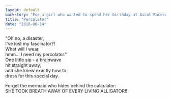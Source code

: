 ```yaml
---
layout: default
backstory: "For a girl who wanted to spend her birthday at Ascot Racecourse, but couldn't find her fascinator. Also, because she could sing and there's a sea creature in her full name I used to called her 'Little Mermaid'."
title: "Percolator"
date: "2018-08-14"
---
```


"Oh no, a disaster,  
I've lost my fascinator?!  
What will I wear,  
hmm... I need my percolator."  
One little sip - a brainwave  
 hit straight away,  
and she knew exactly how to  
dress for this special day.  
  
Forget the mermaid who hides behind the calculator:  
SHE TOOK BREATH AWAY OF EVERY LIVING ALLIGATOR!!  
